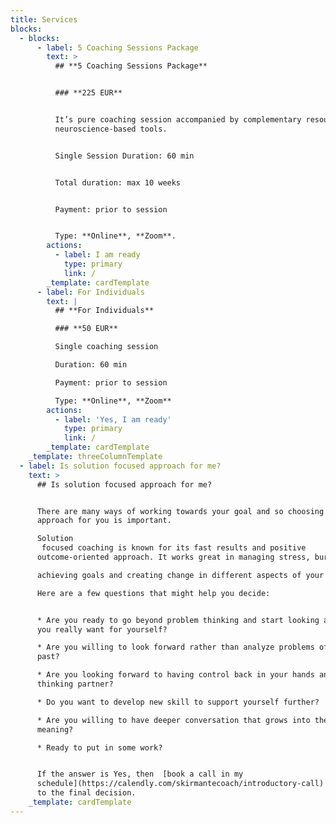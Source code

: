 ```yaml
---
title: Services
blocks:
  - blocks:
      - label: 5 Coaching Sessions Package
        text: >
          ## **5 Coaching Sessions Package**


          ### **225 EUR**


          It’s pure coaching session accompanied by complementary resources for
          neuroscience-based tools.


          Single Session Duration: 60 min


          Total duration: max 10 weeks


          Payment: prior to session


          Type: **Online**, **Zoom**.
        actions:
          - label: I am ready
            type: primary
            link: /
        _template: cardTemplate
      - label: For Individuals
        text: |
          ## **For Individuals**

          ### **50 EUR**

          Single coaching session

          Duration: 60 min

          Payment: prior to session

          Type: **Online**, **Zoom**
        actions:
          - label: 'Yes, I am ready'
            type: primary
            link: /
        _template: cardTemplate
    _template: threeColumnTemplate
  - label: Is solution focused approach for me?
    text: >
      ## Is solution focused approach for me?


      There are many ways of working towards your goal and so choosing the right
      approach for you is important.

      Solution
       focused coaching is known for its fast results and positive 
      outcome-oriented approach. It works great in managing stress, burnout, 

      achieving goals and creating change in different aspects of your life.

      Here are a few questions that might help you decide:


      * Are you ready to go beyond problem thinking and start looking at what
      you really want for yourself?

      * Are you willing to look forward rather than analyze problems of the
      past?

      * Are you looking forward to having control back in your hands and need a
      thinking partner?

      * Do you want to develop new skill to support yourself further?

      * Are you willing to have deeper conversation that grows into the roots of
      meaning?

      * Ready to put in some work?


      If the answer is Yes, then  [book a call in my
      schedule](https://calendly.com/skirmantecoach/introductory-call) and get
      to the final decision.
    _template: cardTemplate
---
```



